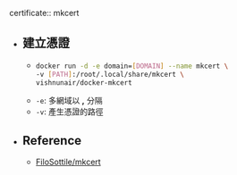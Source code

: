 certificate:: mkcert

- ## 建立憑證
	- ```bash
	  docker run -d -e domain=[DOMAIN] --name mkcert \
	  -v [PATH]:/root/.local/share/mkcert \
	  vishnunair/docker-mkcert
	  ```
	- `-e`: 多網域以 **,** 分隔
	- `-v`: 產生憑證的路徑
- ## Reference
	- [FiloSottile/mkcert](https://github.com/FiloSottile/mkcert)